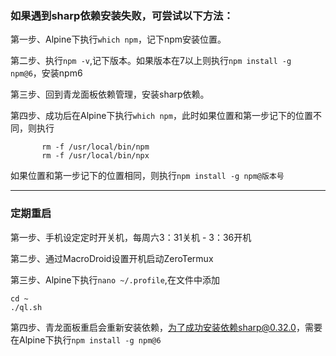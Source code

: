 ### 如果遇到sharp依赖安装失败，可尝试以下方法：

第一步、Alpine下执行`which npm`，记下npm安装位置。

第二步、执行`npm -v`,记下版本。如果版本在7以上则执行`npm install -g npm@6`，安装npm6

第三步、回到青龙面板依赖管理，安装sharp依赖。

第四步、成功后在Alpine下执行`which npm`，此时如果位置和第一步记下的位置不同，则执行

           rm -f /usr/local/bin/npm
           rm -f /usr/local/bin/npx

如果位置和第一步记下的位置相同，则执行`npm install -g npm@版本号`

---

### 定期重启

第一步、手机设定定时开关机，每周六3：31关机 - 3：36开机

第二步、通过MacroDroid设置开机启动ZeroTermux

第三步、Alpine下执行`nano ~/.profile`,在文件中添加

```
cd ~
./ql.sh
```

第四步、青龙面板重启会重新安装依赖，为了成功安装依赖sharp@0.32.0，需要在Alpine下执行`npm install -g npm@6`
